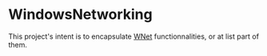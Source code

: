 # WindowsNetworking

This project's intent is to encapsulate [WNet](https://docs.microsoft.com/en-us/windows/win32/api/_wnet/) functionnalities, or at list part of them.

